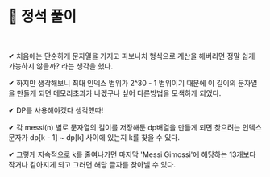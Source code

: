 # 🤬 정석 풀이

</br>

✔  처음에는 단순하게 문자열을 가지고 피보나치 형식으로 계산을 해버리면 정말 쉽게 가능하지 않을까? 라는 생각을 했다.

✔  하지만 생각해보니 최대 인덱스 범위가 2^30 - 1 범위이기 때문에 이 길이의 문자열을 만들게 되면 메모리초과가 나겠구나 싶어 다른방법을 모색하게 되었다.

✔  DP를 사용해야겠다 생각했따!

✔  각 messi(n) 별로 문자열의 길이를 저장해둔 dp배열을 만들게 되면 찾으려는 인덱스 문자가 dp[k - 1] ~ dp[k] 사이에 있는지 k를 찾을 수 있다.

✔  그렇게 지속적으로 k를 줄여나가면 마지막 'Messi Gimossi'에 해당하는 13개보다 작거나 같아지게 되고 그러면 해당 글자를 찾아낼 수 있다.